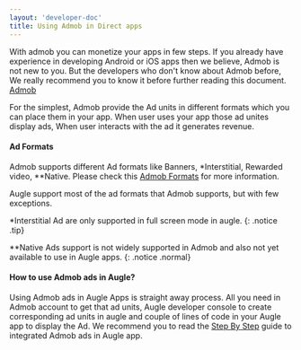 ```yaml
---
layout: 'developer-doc'
title: Using Admob in Direct apps
---
```


With admob you can monetize your apps in few steps. If you already have experience in developing Android or iOS apps
then we believe, Admob is not new to you. But the developers who don't know about Admob before, We really recommend
you to know it before further reading this document. [Admob](https://developers.google.com/admob/)

For the simplest, Admob provide the Ad units in different formats which you can place them in your app. When user uses
your app those ad unites display ads, When user interacts with the ad it generates revenue.

#### Ad Formats

Admob supports different Ad formats like Banners, *Interstitial, Rewarded video, **Native. Please check this
[Admob Formats](https://support.google.com/admob/answer/6128738?hl=en) for more information.

Augle support most of the ad formats that Admob supports, but with few exceptions.

*Interstitial Ad are only supported in full screen mode in augle.
{: .notice .tip}

**Native Ads support is not widely supported in Admob and also not yet available to use in Augle apps.
{: .notice .normal}


#### How to use Admob ads in Augle?

Using Admob ads in Augle Apps is straight away process. All you need in Admob account to get that ad units,
Augle developer console to create corresponding ad units in augle and couple of lines of code in your Augle app to display
the Ad. We recommend you to read the [Step By Step](/developer/apps/develop/step-by-step-admon-integration.html) guide to
integrated Admob ads in Augle app.